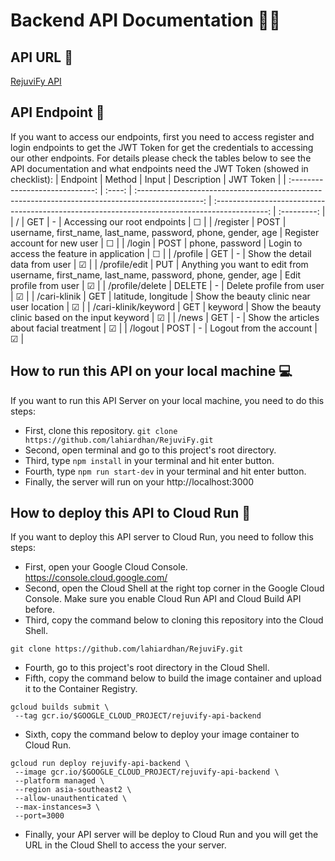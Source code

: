 # Backend API Documentation 🧑‍💻

## API URL 🔗
[RejuviFy API](https://rejuvify-v1-cv7zfo7iga-et.a.run.app/)

## API Endpoint 🚪
If you want to access our endpoints, first you need to access register and login endpoints to get the JWT Token for get the credentials to accessing our other endpoints. For details please check the tables below to see the API documentation and what endpoints need the JWT Token (showed in checklist):
|             Endpoint            | Method |                                         Input                                                    |                                          Description                                          |  JWT Token  |
| :-----------------------------: | :----: | :----------------------------------------------------------------------------------------------: | :-------------------------------------------------------------------------------------------: | :---------: |
|              /                  |   GET  |                                                 -                                                |                                        Accessing our root endpoints                           |   &#9744;   |
|          /register              |  POST  |                  username, first_name, last_name, password, phone, gender, age                   |                                       Register account for new user                           |   &#9744;   |
|           /login                |  POST  |                                         phone, password                                          |                                 Login to access the feature in application                    |   &#9744;   |
|          /profile               |   GET  |                                                 -                                                |                                       Show the detail data from user                          |   &#9745;   |
|       /profile/edit             |   PUT  |    Anything you want to edit from username, first_name, last_name, password, phone, gender, age  |                                           Edit profile from user                              |   &#9745;   |
|      /profile/delete            | DELETE |                                                 -                                                |                                          Delete profile from user                             |   &#9745;   |
|       /cari-klinik              |   GET  |                                       latitude, longitude                                        |                                  Show the beauty clinic near user location                    |   &#9745;   |
|    /cari-klinik/keyword         |   GET  |                                              keyword                                             |                                 Show the beauty clinic based on the input keyword             |   &#9745;   |
|            /news                |   GET  |                                                 -                                                |                                   Show the articles about facial treatment                    |   &#9745;   |
|          /logout                |  POST  |                                                 -                                                |                                           Logout from the account                             |   &#9745;   |

## How to run this API on your local machine 💻
If you want to run this API Server on your local machine, you need to do this steps:
- First, clone this repository. `git clone https://github.com/lahiardhan/RejuviFy.git`
- Second, open terminal and go to this project's root directory.
- Third, type `npm install` in your terminal and hit enter button.
- Fourth, type `npm run start-dev` in your terminal and hit enter button.
- Finally, the server will run on your http://localhost:3000

## How to deploy this API to Cloud Run 🚀
If you want to deploy this API server to Cloud Run, you need to follow this steps:
- First, open your Google Cloud Console. https://console.cloud.google.com/
- Second, open the Cloud Shell at the right top corner in the Google Cloud Console. Make sure you enable Cloud Run API and Cloud Build API before.
- Third, copy the command below to cloning this repository into the Cloud Shell.
 ```
 git clone https://github.com/lahiardhan/RejuviFy.git
 ```
- Fourth, go to this project's root directory in the Cloud Shell.
- Fifth, copy the command below to build the image container and upload it to the Container Registry.
 ```
gcloud builds submit \
  --tag gcr.io/$GOOGLE_CLOUD_PROJECT/rejuvify-api-backend
  ```
- Sixth, copy the command below to deploy your image container to Cloud Run.
 ```
 gcloud run deploy rejuvify-api-backend \
  --image gcr.io/$GOOGLE_CLOUD_PROJECT/rejuvify-api-backend \
  --platform managed \
  --region asia-southeast2 \
  --allow-unauthenticated \
  --max-instances=3 \
  --port=3000
 ```
- Finally, your API server will be deploy to Cloud Run and you will get the URL in the Cloud Shell to access the your server.
